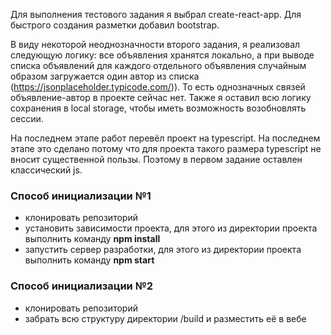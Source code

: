 Для выполнения тестового задания я выбрал create-react-app. Для быстрого создания разметки добавил bootstrap.

В виду некоторой неоднозначности второго задания, я реализовал следующую логику: все объявления хранятся локально, а при выводе списка объявлений для каждого отдельного объявления случайным образом загружается один автор из списка (https://jsonplaceholder.typicode.com/)). То есть однозначных связей объявление-автор в проекте сейчас нет. Также я оставил всю логику сохранения в local storage, чтобы иметь возможность возобновлять сессии.

На последнем этапе работ перевёл проект на typescript. На последнем этапе это сделано потому что для проекта такого размера typescript не вносит существенной пользы. Поэтому в первом задание оставлен классический js.



### Способ инициализации №1
- клонировать репозиторий
- установить зависимости проекта, для этого из директории проекта выполнить команду **npm install** 
- запустить сервер разработки, для этого из директории проекта выполнить команду **npm start**


### Способ инициализации №2
- клонировать репозиторий
- забрать всю структуру директории /build и разместить её в вебе